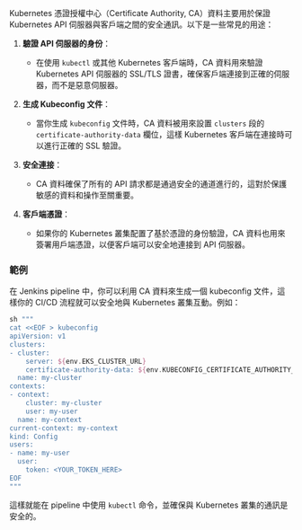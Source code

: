 Kubernetes 憑證授權中心（Certificate Authority, CA）資料主要用於保證 Kubernetes API 伺服器與客戶端之間的安全通訊。以下是一些常見的用途：

1. **驗證 API 伺服器的身份**：
   - 在使用 `kubectl` 或其他 Kubernetes 客戶端時，CA 資料用來驗證 Kubernetes API 伺服器的 SSL/TLS 證書，確保客戶端連接到正確的伺服器，而不是惡意伺服器。

2. **生成 Kubeconfig 文件**：
   - 當你生成 `kubeconfig` 文件時，CA 資料被用來設置 `clusters` 段的 `certificate-authority-data` 欄位，這樣 Kubernetes 客戶端在連接時可以進行正確的 SSL 驗證。

3. **安全連接**：
   - CA 資料確保了所有的 API 請求都是通過安全的通道進行的，這對於保護敏感的資料和操作至關重要。

4. **客戶端憑證**：
   - 如果你的 Kubernetes 叢集配置了基於憑證的身份驗證，CA 資料也用來簽署用戶端憑證，以便客戶端可以安全地連接到 API 伺服器。

### 範例

在 Jenkins pipeline 中，你可以利用 CA 資料來生成一個 kubeconfig 文件，這樣你的 CI/CD 流程就可以安全地與 Kubernetes 叢集互動。例如：

```groovy
sh """
cat <<EOF > kubeconfig
apiVersion: v1
clusters:
- cluster:
    server: ${env.EKS_CLUSTER_URL}
    certificate-authority-data: ${env.KUBECONFIG_CERTIFICATE_AUTHORITY_DATA}
  name: my-cluster
contexts:
- context:
    cluster: my-cluster
    user: my-user
  name: my-context
current-context: my-context
kind: Config
users:
- name: my-user
  user:
    token: <YOUR_TOKEN_HERE>
EOF
"""
```

這樣就能在 pipeline 中使用 `kubectl` 命令，並確保與 Kubernetes 叢集的通訊是安全的。